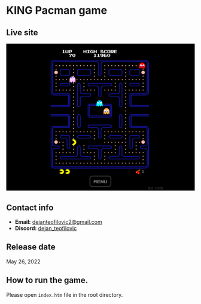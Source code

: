 # KING Pacman game

## Live site
[![Live site](live-site.png)](https://p2e.kingpacktoken.com)

## Contact info
- **Email:** dejanteofilovic2@gmail.com
- **Discord:** [dejan_teofilovic](https://discord.gg/PztT2r5U)

## Release date
May 26, 2022

## How to run the game.
Please open `index.htm` file in the root directory.
